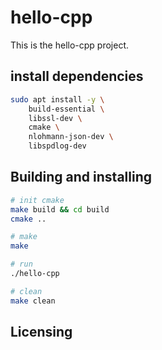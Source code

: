 # hello-cpp

This is the hello-cpp project.

## install dependencies

```bash
sudo apt install -y \
    build-essential \
    libssl-dev \
    cmake \
    nlohmann-json-dev \
    libspdlog-dev

```

## Building and installing

```bash
# init cmake
make build && cd build
cmake ..

# make
make

# run
./hello-cpp

# clean
make clean
```

## Licensing
